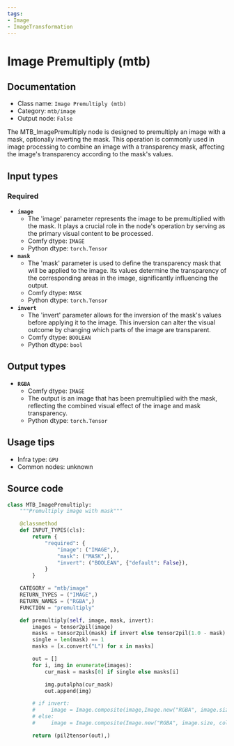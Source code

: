 ```yaml
---
tags:
- Image
- ImageTransformation
---
```


# Image Premultiply (mtb)
## Documentation
- Class name: `Image Premultiply (mtb)`
- Category: `mtb/image`
- Output node: `False`

The MTB_ImagePremultiply node is designed to premultiply an image with a mask, optionally inverting the mask. This operation is commonly used in image processing to combine an image with a transparency mask, affecting the image's transparency according to the mask's values.
## Input types
### Required
- **`image`**
    - The 'image' parameter represents the image to be premultiplied with the mask. It plays a crucial role in the node's operation by serving as the primary visual content to be processed.
    - Comfy dtype: `IMAGE`
    - Python dtype: `torch.Tensor`
- **`mask`**
    - The 'mask' parameter is used to define the transparency mask that will be applied to the image. Its values determine the transparency of the corresponding areas in the image, significantly influencing the output.
    - Comfy dtype: `MASK`
    - Python dtype: `torch.Tensor`
- **`invert`**
    - The 'invert' parameter allows for the inversion of the mask's values before applying it to the image. This inversion can alter the visual outcome by changing which parts of the image are transparent.
    - Comfy dtype: `BOOLEAN`
    - Python dtype: `bool`
## Output types
- **`RGBA`**
    - Comfy dtype: `IMAGE`
    - The output is an image that has been premultiplied with the mask, reflecting the combined visual effect of the image and mask transparency.
    - Python dtype: `torch.Tensor`
## Usage tips
- Infra type: `GPU`
- Common nodes: unknown


## Source code
```python
class MTB_ImagePremultiply:
    """Premultiply image with mask"""

    @classmethod
    def INPUT_TYPES(cls):
        return {
            "required": {
                "image": ("IMAGE",),
                "mask": ("MASK",),
                "invert": ("BOOLEAN", {"default": False}),
            }
        }

    CATEGORY = "mtb/image"
    RETURN_TYPES = ("IMAGE",)
    RETURN_NAMES = ("RGBA",)
    FUNCTION = "premultiply"

    def premultiply(self, image, mask, invert):
        images = tensor2pil(image)
        masks = tensor2pil(mask) if invert else tensor2pil(1.0 - mask)
        single = len(mask) == 1
        masks = [x.convert("L") for x in masks]

        out = []
        for i, img in enumerate(images):
            cur_mask = masks[0] if single else masks[i]

            img.putalpha(cur_mask)
            out.append(img)

        # if invert:
        #     image = Image.composite(image,Image.new("RGBA", image.size, color=(0,0,0,0)), mask)
        # else:
        #     image = Image.composite(Image.new("RGBA", image.size, color=(0,0,0,0)), image, mask)

        return (pil2tensor(out),)

```
